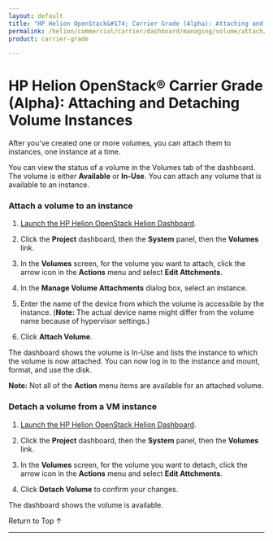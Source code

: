 ```yaml
---
layout: default
title: "HP Helion OpenStack&#174; Carrier Grade (Alpha): Attaching and Detaching Volume Instances"
permalink: /helion/commercial/carrier/dashboard/managing/volume/attach/
product: carrier-grade

---
```

<!--UNDER REVISION-->

<script>

function PageRefresh {
onLoad="window.refresh"
}

PageRefresh();

</script>

<!-- <p style="font-size: small;"> <a href="/helion/commercial/carrier/ga1/install/">&#9664; PREV</a> | <a href="/helion/commercial/carrier/ga1/install-overview/">&#9650; UP</a> | <a href="/helion/commercial/carrier/ga1/">NEXT &#9654;</a></p> -->

# HP Helion OpenStack&#174; Carrier Grade (Alpha): Attaching and Detaching Volume Instances

After you've created one or more volumes, you can attach them to instances, one instance at a time.

You can view the status of a volume in the Volumes tab of the dashboard. The volume is either **Available** or **In-Use**. You can attach any volume that is available to an instance.

### Attach a volume to an instance ###

1. [Launch the HP Helion OpenStack Helion Dashboard](/helion/openstack/carrier/dashboard/login/).

2. Click the **Project** dashboard, then the **System** panel, then the **Volumes** link.

4. In the **Volumes** screen, for the volume you want to attach, click the arrow icon in the **Actions** menu and select **Edit Attchments**.

5. In the **Manage Volume Attachments** dialog box, select an instance.

6. Enter the name of the device from which the volume is accessible by the instance. (**Note:** The actual device name might differ from the volume name because of hypervisor settings.)

7. Click **Attach Volume**.

The dashboard shows the volume is In-Use and lists the instance to which the volume is now attached. You can now log in to the instance and mount, format, and use the disk. 

**Note:** Not all of the **Action** menu items are available for an attached volume.

### Detach a volume from a VM instance ###

1. [Launch the HP Helion OpenStack Helion Dashboard](/helion/openstack/carrier/dashboard/login/).

2. Click the **Project** dashboard, then the **System** panel, then the **Volumes** link.

4. In the **Volumes** screen, for the volume you want to detach, click the arrow icon in the **Actions** menu and select **Edit Attchments**.

5. Click **Detach Volume** to confirm your changes.

The dashboard shows the volume is available.

<p><a href="#top" style="padding:14px 0px 14px 0px; text-decoration: none;"> Return to Top &#8593; </a></p>


----
